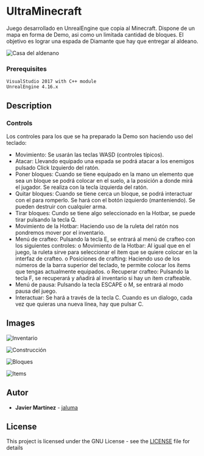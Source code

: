 # UltraMinecraft
Juego desarrollado en UnrealEngine que copia al Minecraft. Dispone de un mapa en forma de Demo, asi como un limitada cantidad de bloques. El objetivo es lograr una espada de Diamante que hay que entregar al aldeano.

![Casa del aldenano](https://i.imgur.com/elBsmYj.png)

### Prerequisites

```
VisualStudio 2017 with C++ module
UnrealEngine 4.16.x
```

## Description
### Controls
Los controles para los que se ha preparado la Demo son haciendo uso del teclado:
*  Movimiento: Se usarán las teclas WASD (controles típicos).
*  Atacar: Llevando equipado una espada se podrá atacar a los enemigos pulsado Click
Izquierdo del ratón.
*  Poner bloques: Cuando se tiene equipado en la mano un elemento que sea un bloque
se podrá colocar en el suelo, a la posición a donde mirá el jugador. Se realiza con la tecla
izquierda del ratón.
*  Quitar bloques: Cuando se tiene cerca un bloque, se podrá interactuar con el para
romperlo. Se hará con el botón izquierdo (manteniendo). Se pueden destruir con
cualquier arma.
*  Tirar bloques: Cundo se tiene algo seleccionado en la Hotbar, se puede tirar pulsando
la tecla Q.
*  Movimiento de la Hotbar: Haciendo uso de la ruleta del ratón nos pondremos mover
por el inventario.
*  Menú de crafteo: Pulsando la tecla E, se entrará al menú de crafteo con los siguientes
controles:
o Movimiento de la Hotbar: Al igual que en el juego, la ruleta sirve para
seleccionar el ítem que se quiere colocar en la interfaz de crafteo.
o Posiciones de crafting: Haciendo uso de los números de la barra superior del
teclado, te permite colocar los ítems que tengas actualmente equipados.
o Recuperar crafteo: Pulsando la tecla F, se recuperará y añadirá al inventario si
hay un ítem crafteable.
*  Menú de pausa: Pulsando la tecla ESCAPE o M, se entrará al modo pausa del juego.
*  Interactuar: Se hará a través de la tecla C. Cuando es un dialogo, cada vez que quieras
una nueva línea, hay que pulsar C.

## Images
![Inventario](https://i.imgur.com/wpd9S7O.png)

![Construcción](https://i.imgur.com/RXY3sRH.png)

![Bloques](https://i.imgur.com/MO1euG5.png)

![Items](https://i.imgur.com/KLms0Ix.png)

## Autor

* **Javier Martínez** - [jaluma](https://github.com/jaluma)

## License

This project is licensed under the GNU License - see the [LICENSE](LICENSE) file for details